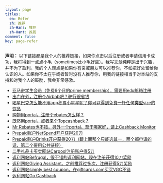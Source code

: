 ```yaml
---
layout: page
titles:
  en: Refer
  zh: 推荐
  zh-Hans: 推荐
  zh-Hant: 推薦
comment: false
key: page-refer
---
```


**声明：**
以下链接都是我个人的推荐链接，如果你点击以后注册或者申请信用卡成功，我将得到一点点小毛（sometimes比小毛好些）。我写文章纯粹是出于兴趣，并不为了盈利。我的个人观点是如果你有亲戚朋友可以推荐你，不如把好处留给你认识的人。如果你不太在乎或者暂时没有人推荐你，用我的链接相当于对本站的支持和对我个人的鼓励，我会非常感激。


- [亚马逊学生会员（免费6个月的prime membership），需要用edu邮箱注册][amazon]
- [出门在外，注册个Airbnb吧？驴行很省钱][airbnb]
- [喝星巴克怎么能不用app积累小星星呢？你可以得到免费一杯任何类型size的饮品][starbucks]
- [购物用portal，注册个ebates怎么样？][ebates]
- [既然用portal，或者来个Topcashback？][topcashback]
- [Mr Rebates也不错，另外一个portal。至于哪家好，请上Cashback Monitor][mrrebates]
- [Prepaid账户NetSpend开户获得20刀][netspend]
- [Prepaid账户Brinks开户获得20刀（跟上面那个只能选其一，两个都申请的话，第二个要用公共链接）][brinks]
- [二手礼品卡买卖网站Carpool注册账户得5刀][cardpool]
- [返利网站Befrugal，很不错的返利网站。现在注册获得10刀奖励][befrugal]
- [返利网站Giving Assistant。之前推荐过多次，注册获得5刀奖励][givingass]
- [返利网站simply best coupon。在giftcards.com买买VGC不错][simplybest]
- [返利网站Go Cashback][gocashback]


[amazon]: http://www.amazon.com/gp/student/signup/info?ie=UTF8&refcust=FD24CDKIV4V2XKL4MOCY6R5HBM&ref_type=generic
[airbnb]: http://www.airbnb.com/c/xgu228?s=8
[starbucks]: http://refer.starbucks.com/v2/share/6149172321054435805/77696c6c6775407961686f6f2e636f6d
[ebates]: http://www.ebates.com/rf.do?referrerid=pn3%2FBSjsI1XhPFkeH8jeKQ%3D%3D&eeid=28187
[topcashback]: http://www.topcashback.com/ref/shamrock
[mrrebates]: http://www.mrrebates.com?refid=1058810/
[netspend]: https://mynetspendcard.com/prepaid-debit-card/applyNow.m?uref=5379135708
[brinks]: https://www.brinksprepaidmastercard.com/prepaid-debit-card/applyNow.m?ctxName=b_raf&uref=2848114083
[cardpool]: http://refer.cardpool.com/v2/share/6183860960342641247
[befrugal]: http://www.befrugal.com/referral/?ref=TXOQJGI
[givingass]: https://givingassistant.org/?rid=x61u06j0ez
[simplybest]: https://www.simplybestcoupons.com/?refid=49191
[gocashback]: http://www.gocashback.com/r/1385882

